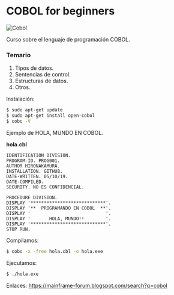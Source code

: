 # COBOL for beginners

![Cobol](https://2.bp.blogspot.com/-jkpGBmdZaW8/UccuEURnxbI/AAAAAAAABrA/ngTn1s0SXCEyi4TUVaDFZ-dn9-UfJVjTwCPcBGAYYCw/s320/code.png)


Curso sobre el lenguaje de programación COBOL.





### Temario
1. Tipos de datos.
2. Sentencias de control.
3. Estructuras de datos.
4. Otros.



Instalación:


```bash
$ sudo apt-get update
$ sudo apt-get install open-cobol
$ cobc -V
```




Ejemplo de HOLA, MUNDO EN COBOL.


**hola.cbl**

```cbl
IDENTIFICATION DIVISION.
PROGRAM-ID. PROG001.
AUTHOR HIRONAKAMURA.
INSTALLATION. GITHUB.
DATE-WRITTEN. 05/10/19.
DATE-COMPILED.
SECURITY. NO ES CONFIDENCIAL.

PROCEDURE DIVISION.
DISPLAY '****************************'.
DISPLAY '**  PROGRAMANDO EN COBOL  **'.
DISPLAY '                            '.
DISPLAY '       HOLA, MUNDO!!        '.
DISPLAY '****************************'.
STOP RUN.
```


Compilamos:

```bash
$ cobc -x -free hola.cbl -o hola.exe
```

Ejecutamos:

```bash
$ ./hola.exe
```

Enlaces:
https://mainframe-forum.blogspot.com/search?q=cobol
